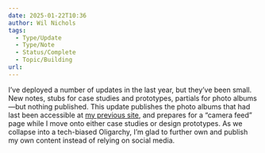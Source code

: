 ```yaml
---
date: 2025-01-22T10:36
author: Wil Nichols
tags:
  - Type/Update
  - Type/Note
  - Status/Complete
  - Topic/Building
url: 
---
```


I’ve deployed a number of updates in the last year, but they’ve been small. New notes, stubs for case studies and prototypes, partials for photo albums—but nothing published. This update publishes the photo albums that had last been accessible at [my previous site](https://photography.wilnichols.com), and prepares for a “camera feed” page while I move onto either case studies or design prototypes. As we collapse into a tech-biased Oligarchy, I’m glad to further own and publish my own content instead of relying on social media.
 